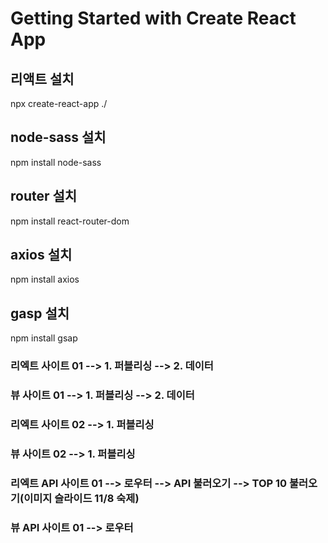 # Getting Started with Create React App

## 리액트 설치

npx create-react-app ./

## node-sass 설치

npm install node-sass

## router 설치

npm install react-router-dom

## axios 설치

npm install axios

## gasp 설치

npm install gsap

### 리엑트 사이트 01 --> 1. 퍼블리싱 --> 2. 데이터

### 뷰 사이트 01 --> 1. 퍼블리싱 --> 2. 데이터

### 리엑트 사이트 02 --> 1. 퍼블리싱

### 뷰 사이트 02 --> 1. 퍼블리싱

### 리엑트 API 사이트 01 --> 로우터 --> API 불러오기 --> TOP 10 불러오기(이미지 슬라이드 11/8 숙제)

### 뷰 API 사이트 01 --> 로우터
